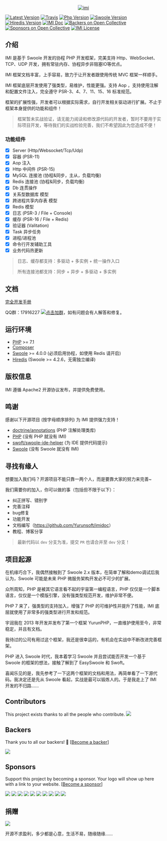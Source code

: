 <p align="center">
    <a href="https://www.imiphp.com" target="_blank">
        <img src="https://raw.githubusercontent.com/Yurunsoft/IMI/dev/res/logo.png" alt="imi" />
    </a>
</p>

[![Latest Version](https://img.shields.io/packagist/v/yurunsoft/imi.svg)](https://packagist.org/packages/yurunsoft/imi)
[![Travis](https://img.shields.io/travis/Yurunsoft/IMI.svg)](https://travis-ci.org/Yurunsoft/IMI)
[![Php Version](https://img.shields.io/badge/php-%3E=7.1-brightgreen.svg)](https://secure.php.net/)
[![Swoole Version](https://img.shields.io/badge/swoole-%3E=4.0.0-brightgreen.svg)](https://github.com/swoole/swoole-src)
[![Hiredis Version](https://img.shields.io/badge/hiredis-%3E=0.1-brightgreen.svg)](https://github.com/redis/hiredis)
[![IMI Doc](https://img.shields.io/badge/docs-passing-green.svg)](https://doc.imiphp.com)
[![Backers on Open Collective](https://opencollective.com/IMI/backers/badge.svg)](#backers) 
[![Sponsors on Open Collective](https://opencollective.com/IMI/sponsors/badge.svg)](#sponsors) 
[![IMI License](https://img.shields.io/github/license/Yurunsoft/imi.svg)](https://github.com/Yurunsoft/imi/blob/master/LICENSE)

## 介绍

IMI 是基于 Swoole 开发的协程 PHP 开发框架，完美支持 Http、WebSocket、TCP、UDP 开发，拥有常驻内存、协程异步非阻塞IO等优点。

IMI 框架文档丰富，上手容易，致力于让开发者跟使用传统 MVC 框架一样顺手。

IMI 框架底层开发使用了强类型，易维护，性能更强。支持 Aop ，支持使用注解和配置文件注入，完全遵守 PSR-3、4、7、11、15、16 标准规范。

框架的扩展性强，开发者可以根据实际需求，自行开发相关驱动进行扩展。不止于框架本身提供的功能和组件！

> 框架暂未实战验证，请无能力阅读和修改源代码的开发者，暂时不要用于实际项目开发，等待我们的实战检验完善，我们不希望因此为您造成不便！

### 功能组件

- [x] Server (Http/Websocket/Tcp/Udp)
- [x] 容器 (PSR-11)
- [x] Aop 注入
- [x] Http 中间件 (PSR-15)
- [x] MySQL 连接池 (协程&同步，主从，负载均衡)
- [x] Redis 连接池 (协程&同步，负载均衡)
- [x] Db 连贯操作
- [x] 关系型数据库 模型
- [x] 跨进程共享内存表 模型
- [x] Redis 模型
- [x] 日志 (PSR-3 / File + Console)
- [x] 缓存 (PSR-16 / File + Redis)
- [x] 验证器 (Valitation)
- [x] Task 异步任务
- [x] 进程/进程池
- [x] 命令行开发辅助工具
- [x] 业务代码热更新

> 日志、缓存都支持：多驱动 + 多实例 + 统一操作入口
> 
> 所有连接池都支持：同步 + 异步 + 多驱动 + 多实例

## 文档

[完全开发手册](https://doc.imiphp.com)

QQ群：17916227 [![点击加群](https://pub.idqqimg.com/wpa/images/group.png "点击加群")](https://jq.qq.com/?_wv=1027&k=5wXf4Zq)，如有问题会有人解答和修复。

## 运行环境

- [PHP](https://php.net/) >= 7.1
- [Composer](https://getcomposer.org/)
- [Swoole](https://www.swoole.com/) >= 4.0.0 (必须启用协程，如使用 Redis 请开启)
- [Hiredis](https://github.com/redis/hiredis/releases) (Swoole >= 4.2.6，无需独立编译)

## 版权信息

IMI 遵循 Apache2 开源协议发布，并提供免费使用。

## 鸣谢

感谢以下开源项目 (按字母顺序排列) 为 IMI 提供强力支持！

- [doctrine/annotations](https://github.com/doctrine/annotations) (PHP 注解处理类库)
- [PHP](https://php.net/) (没有 PHP 就没有 IMI)
- [swoft/swoole-ide-helper](https://github.com/swoft-cloud/swoole-ide-helper) (为 IDE 提供代码提示)
- [Swoole](https://www.swoole.com/) (没有 Swoole 就没有 IMI)

## 寻找有缘人

想要加入我们吗？开源项目不能只靠一两个人，而是要靠大家的努力来完善~

我们需要你的加入，你可以做的事（包括但不限于以下）：

* 纠正拼写、错别字
* 完善注释
* bug修复
* 功能开发
* 文档编写（<https://github.com/Yurunsoft/imidoc>）
* 教程、博客分享

> 最新代码以 `dev` 分支为准，提交 `PR` 也请合并至 `dev` 分支！

## 项目起源

在机缘巧合下，我偶然接触到了 Swoole 2.x 版本，在简单了解和demo调试后我认为，Swoole 可能是未来 PHP 微服务架构开发必不可少的扩展。

众所周知，PHP 是被其它语言看不起的宇宙第一编程语言，PHP 仅仅是一个脚本语言，仅仅是一个模版引擎，没有强类型规范开发，维护非常不便。

PHP 7 来了，强类型的支持加入，增强了 PHP 的可维护性并提升了性能，IMI 底层就使用了非常多的强类型进行开发和规范。

宇润我在 2013 年开发并发布了第一个框架 YurunPHP，一直维护使用至今，非常稳定，并且有文档。

我待过的公司有用过这个框架，我还是很幸运的，有机会在实战中不断改进完善框架。

PHP 进入 Swoole 时代，我本着学习 Swoole 并且尝试能否开发一个基于 Swoole 的框架的想法，接触了解到了 EasySwoole 和 Swoft。

喜闻乐见的是，我先参考了一下这两个框架的文档和用法，再简单看了一下源代码。我决定还是先从 Swoole 看起，实战是最可以锻炼人的。于是我走上了 IMI 开发的不归路……

## Contributors

This project exists thanks to all the people who contribute. 
<a href="https://github.com/Yurunsoft/IMI/graphs/contributors"><img src="https://opencollective.com/IMI/contributors.svg?width=890&button=false" /></a>

## Backers

Thank you to all our backers! 🙏 [[Become a backer](https://opencollective.com/IMI#backer)]

<a href="https://opencollective.com/IMI#backers" target="_blank"><img src="https://opencollective.com/IMI/backers.svg?width=890"></a>

## Sponsors

Support this project by becoming a sponsor. Your logo will show up here with a link to your website. [[Become a sponsor](https://opencollective.com/IMI#sponsor)]

<a href="https://opencollective.com/IMI/sponsor/0/website" target="_blank"><img src="https://opencollective.com/IMI/sponsor/0/avatar.svg"></a>
<a href="https://opencollective.com/IMI/sponsor/1/website" target="_blank"><img src="https://opencollective.com/IMI/sponsor/1/avatar.svg"></a>
<a href="https://opencollective.com/IMI/sponsor/2/website" target="_blank"><img src="https://opencollective.com/IMI/sponsor/2/avatar.svg"></a>
<a href="https://opencollective.com/IMI/sponsor/3/website" target="_blank"><img src="https://opencollective.com/IMI/sponsor/3/avatar.svg"></a>
<a href="https://opencollective.com/IMI/sponsor/4/website" target="_blank"><img src="https://opencollective.com/IMI/sponsor/4/avatar.svg"></a>
<a href="https://opencollective.com/IMI/sponsor/5/website" target="_blank"><img src="https://opencollective.com/IMI/sponsor/5/avatar.svg"></a>
<a href="https://opencollective.com/IMI/sponsor/6/website" target="_blank"><img src="https://opencollective.com/IMI/sponsor/6/avatar.svg"></a>
<a href="https://opencollective.com/IMI/sponsor/7/website" target="_blank"><img src="https://opencollective.com/IMI/sponsor/7/avatar.svg"></a>
<a href="https://opencollective.com/IMI/sponsor/8/website" target="_blank"><img src="https://opencollective.com/IMI/sponsor/8/avatar.svg"></a>
<a href="https://opencollective.com/IMI/sponsor/9/website" target="_blank"><img src="https://opencollective.com/IMI/sponsor/9/avatar.svg"></a>

## 捐赠

<img src="https://raw.githubusercontent.com/Yurunsoft/IMI/dev/res/pay.png"/>

开源不求盈利，多少都是心意，生活不易，随缘随缘……
